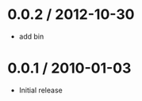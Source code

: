
0.0.2 / 2012-10-30 
==================

  * add bin

0.0.1 / 2010-01-03
==================

  * Initial release
